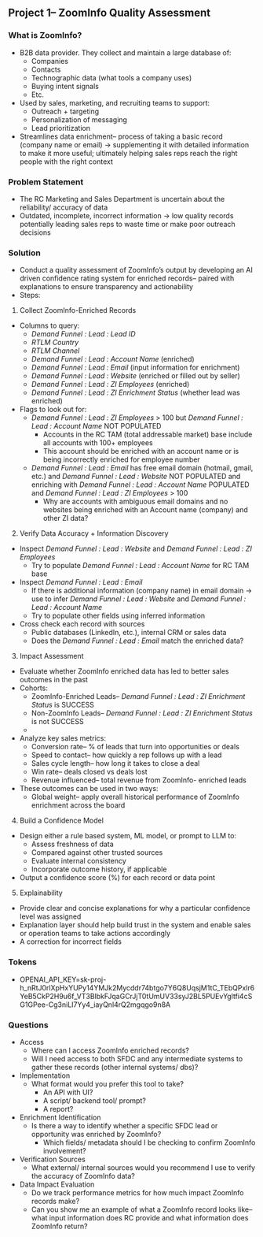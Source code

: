 ## **Project 1– ZoomInfo Quality Assessment**

### **What is ZoomInfo?** 

* B2B data provider. They collect and maintain a large database of:   
  * Companies   
  * Contacts  
  * Technographic data (what tools a company uses)   
  * Buying intent signals   
  * Etc.  
* Used by sales, marketing, and recruiting teams to support:   
  * Outreach \+ targeting   
  * Personalization of messaging   
  * Lead prioritization  
* Streamlines data enrichment– process of taking a basic record (company name or email) → supplementing it with detailed information to make it more useful; ultimately helping sales reps reach the right people with the right context 

### **Problem Statement**

* The RC Marketing and Sales Department is uncertain about the reliability/ accuracy of data   
* Outdated, incomplete, incorrect information → low quality records potentially leading sales reps to waste time or make poor outreach decisions 

### **Solution**

* Conduct a quality assessment of ZoomInfo’s output by developing an AI driven confidence rating system for enriched records– paired with explanations to ensure transparency and actionability   
* Steps:    
1. Collect ZoomInfo-Enriched Records  
* Columns to query:   
  * *Demand Funnel : Lead : Lead ID*   
  * *RTLM Country*   
  * *RTLM Channel*   
  * *Demand Funnel : Lead : Account Name* (enriched)   
  * *Demand Funnel : Lead : Email* (input information for enrichment)   
  * *Demand Funnel : Lead : Website* (enriched or filled out by seller)   
  * *Demand Funnel : Lead : ZI Employees* (enriched)   
  * *Demand Funnel : Lead : ZI Enrichment Status* (whether lead was enriched)  
* Flags to look out for:   
  * *Demand Funnel : Lead : ZI Employees* \> 100 but *Demand Funnel : Lead : Account Name* NOT POPULATED  
    * Accounts in the RC TAM (total addressable market) base include all accounts with 100+ employees  
    * This account should be enriched with an account name or is being incorrectly enriched for employee number  
  * *Demand Funnel : Lead : Email* has free email domain (hotmail, gmail, etc.) and *Demand Funnel : Lead : Website* NOT POPULATED and enriching with *Demand Funnel : Lead : Account Name* POPULATED and *Demand Funnel : Lead : ZI Employees* \> 100   
    * Why are accounts with ambiguous email domains and no websites being enriched with an Account name (company) and other ZI data?   
2. Verify Data Accuracy \+ Information Discovery    
* Inspect *Demand Funnel : Lead : Website* and *Demand Funnel : Lead : ZI Employees*  
  * Try to populate *Demand Funnel : Lead : Account Name* for RC TAM base  
* Inspect *Demand Funnel : Lead : Email*  
  * If there is additional information (company name) in email domain → use to infer *Demand Funnel : Lead : Website* and *Demand Funnel : Lead : Account Name*  
  * Try to populate other fields using inferred information   
* Cross check each record with sources  
  * Public databases (LinkedIn, etc.), internal CRM or sales data  
  * Does the *Demand Funnel : Lead : Email* match the enriched data?   
3. Impact Assessment   
* Evaluate whether ZoomInfo enriched data has led to better sales outcomes in the past  
* Cohorts:  
  * ZoomInfo-Enriched Leads– *Demand Funnel : Lead : ZI Enrichment Status* is SUCCESS  
  * Non-ZoomInfo Leads– *Demand Funnel : Lead : ZI Enrichment Status* is not SUCCESS  
  *   
* Analyze key sales metrics:  
  * Conversion rate– % of leads that turn into opportunities or deals   
  * Speed to contact– how quickly a rep follows up with a lead   
  * Sales cycle length– how long it takes to close a deal   
  * Win rate– deals closed vs deals lost   
  * Revenue influenced– total revenue from ZoomInfo- enriched leads   
* These outcomes can be used in two ways:   
  * Global weight– apply overall historical performance of ZoomInfo enrichment across the board   
4. Build a Confidence Model   
* Design either a rule based system, ML model, or prompt to LLM to:   
  * Assess freshness of data  
  * Compared against other trusted sources   
  * Evaluate internal consistency   
  * Incorporate outcome history, if applicable  
* Output a confidence score (%) for each record or data point   
5. Explainability   
* Provide clear and concise explanations for why a particular confidence level was assigned  
* Explanation layer should help build trust in the system and enable sales or operation teams to take actions accordingly  
* A correction for incorrect fields

### **Tokens**

* OPENAI\_API\_KEY=sk-proj-h\_nRtJ0rlXpHxYUPy14YMJk2Mycddr74btgo7Y6Q8UqsjM1tC\_TEbQPxlr6YeB5CkP2H9u6f\_VT3BlbkFJqaGCrJjT0tUmUV33syJ2BL5PUEvYgltfi4cSG1GPee-Cg3niLI7Yy4\_iayQnl4rQ2mgqgo9n8A

### 

### **Questions** 

* Access  
  * Where can I access ZoomInfo enriched records?   
  * Will I need access to both SFDC and any intermediate systems to gather these records (other internal systems/ dbs)?   
* Implementation   
  * What format would you prefer this tool to take?   
    * An API with UI?   
    * A script/ backend tool/ prompt?   
    * A report?   
* Enrichment Identification   
  * Is there a way to identify whether a specific SFDC lead or opportunity was enriched by ZoomInfo?   
    * Which fields/ metadata should I be checking to confirm ZoomInfo involvement?   
* Verification Sources   
  * What external/ internal sources would you recommend I use to verify the accuracy of ZoomInfo data?   
* Data Impact Evaluation   
  * Do we track performance metrics for how much impact ZoomInfo records make?   
  * Can you show me an example of what a ZoomInfo record looks like– what input information does RC provide and what information does ZoomInfo return?